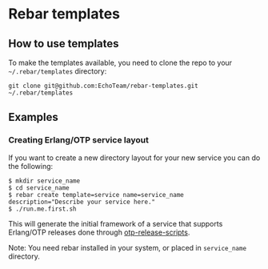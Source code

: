 # Rebar templates #

## How to use templates ##

To make the templates available, you need to clone the repo to your `~/.rebar/templates` directory:

    git clone git@github.com:EchoTeam/rebar-templates.git ~/.rebar/templates
    
## Examples

### Creating Erlang/OTP service layout

If you want to create a new directory layout for your new service you can do the following:

    $ mkdir service_name
    $ cd service_name
    $ rebar create template=service name=service_name description="Describe your service here."
    $ ./run.me.first.sh

This will generate the initial framework of a service that supports Erlang/OTP releases done through [otp-release-scripts](https://github.com/EchoTeam/otp-release-scripts).

Note: You need rebar installed in your system, or placed in `service_name` directory.
